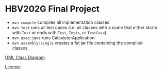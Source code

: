 # HBV202G Final Project

- `mvn compile` compiles all implementation classes.
- `mvn test` runs all test cases (i.e. all classes with a name that either starts with `Test` or ends with `Test`, `Tests`, or `TestCase`).
- `mvn exec:java` runs CalculatorApplication
- `mvn assembly:single` creates a fat jar file containing the compiled classes.

[UML Class Diagram](src/site/markdown/documentation.md)

[License](LICENSE.md)